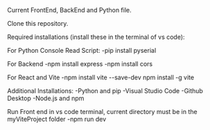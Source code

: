 Current FrontEnd, BackEnd and Python file.

Clone this repository.

Required installations (install these in the terminal of vs code):

For Python Console Read Script:
-pip install pyserial

For Backend
-npm install express
-npm install cors

For React and Vite
-npm install vite --save-dev
npm install -g vite




Additional Installations:
-Python and pip
-Visual Studio Code
-Github Desktop
-Node.js and npm






Run Front end in vs code terminal, current directory must be in the myViteProject folder
-npm run dev
